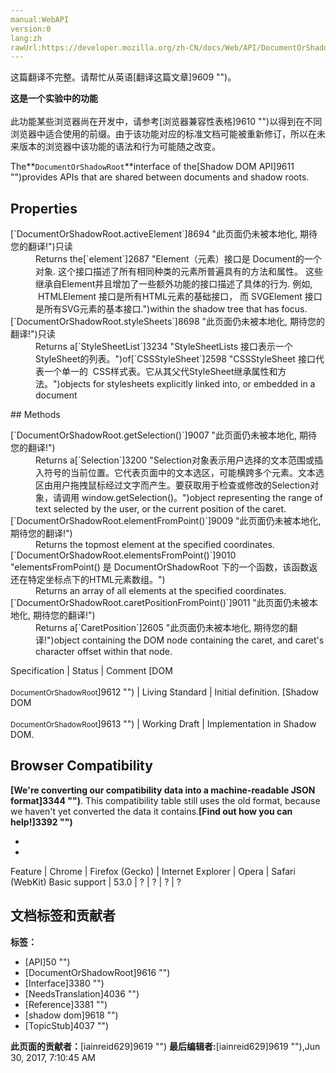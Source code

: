 ```yaml
---
manual:WebAPI
version:0
lang:zh
rawUrl:https://developer.mozilla.org/zh-CN/docs/Web/API/DocumentOrShadowRoot#Browser_compatibility
---
```




这篇翻译不完整。请帮忙从英语[翻译这篇文章]9609 "")。






**这是一个实验中的功能**<br></br>此功能某些浏览器尚在开发中，请参考[浏览器兼容性表格]9610 "")以得到在不同浏览器中适合使用的前缀。由于该功能对应的标准文档可能被重新修订，所以在未来版本的浏览器中该功能的语法和行为可能随之改变。




The**`DocumentOrShadowRoot`**interface of the[Shadow DOM API]9611 "")provides APIs that are shared between documents and shadow roots.


## Properties<a name="Properties"></a>
<dl><dt id=''>[`DocumentOrShadowRoot.activeElement`]8694 "此页面仍未被本地化, 期待您的翻译!")只读</dt><dd>Returns the[`element`]2687 "Element（元素）接口是 Document的一个对象. 这个接口描述了所有相同种类的元素所普遍具有的方法和属性。 这些继承自Element并且增加了一些额外功能的接口描述了具体的行为. 例如,  HTMLElement 接口是所有HTML元素的基础接口， 而 SVGElement 接口是所有SVG元素的基本接口.")within the shadow tree that has focus.</dd><dt id=''>[`DocumentOrShadowRoot.styleSheets`]8698 "此页面仍未被本地化, 期待您的翻译!")只读</dt><dd>Returns a[`StyleSheetList`]3234 "StyleSheetLists 接口表示一个StyleSheet的列表。")of[`CSSStyleSheet`]2598 "CSSStyleSheet 接口代表一个单一的  CSS样式表。它从其父代StyleSheet继承属性和方法。")objects for stylesheets explicitly linked into, or embedded in a document</dd></dl>
## Methods<a name="Methods"></a>
<dl><dt id=''>[`DocumentOrShadowRoot.getSelection()`]9007 "此页面仍未被本地化, 期待您的翻译!")</dt><dd>Returns a[`Selection`]3200 "Selection对象表示用户选择的文本范围或插入符号的当前位置。它代表页面中的文本选区，可能横跨多个元素。文本选区由用户拖拽鼠标经过文字而产生。要获取用于检查或修改的Selection对象，请调用 window.getSelection()。")object representing the range of text selected by the user, or the current position of the caret.</dd><dt id=''>[`DocumentOrShadowRoot.elementFromPoint()`]9009 "此页面仍未被本地化, 期待您的翻译!")</dt><dd>Returns the topmost element at the specified coordinates.</dd><dt id=''>[`DocumentOrShadowRoot.elementsFromPoint()`]9010 "elementsFromPoint() 是 DocumentOrShadowRoot 下的一个函数，该函数返还在特定坐标点下的HTML元素数组。")</dt><dd>Returns an array of all elements at the specified coordinates.</dd><dt id=''>[`DocumentOrShadowRoot.caretPositionFromPoint()`]9011 "此页面仍未被本地化, 期待您的翻译!")</dt><dd>Returns a[`CaretPosition`]2605 "此页面仍未被本地化, 期待您的翻译!")object containing the DOM node containing the caret, and caret&#39;s character offset within that node.</dd></dl>
Specification | Status | Comment 
[DOM<br></br><small>DocumentOrShadowRoot</small>]9612 "") | Living Standard | Initial definition. 
[Shadow DOM<br></br><small>DocumentOrShadowRoot</small>]9613 "") | Working Draft | Implementation in Shadow DOM. 


## Browser Compatibility<a name="Browser_Compatibility"></a>


**[We&#39;re converting our compatibility data into a machine-readable JSON format]3344 "")**. This compatibility table still uses the old format, because we haven&#39;t yet converted the data it contains.**[Find out how you can help!]3392 "")**


* 
* 

Feature | Chrome | Firefox (Gecko) | Internet Explorer | Opera | Safari (WebKit) 
Basic support | 53.0 | ? | ? | ? | ? 







## 文档标签和贡献者
**标签：**
* [API]50 "")
* [DocumentOrShadowRoot]9616 "")
* [Interface]3380 "")
* [NeedsTranslation]4036 "")
* [Reference]3381 "")
* [shadow dom]9618 "")
* [TopicStub]4037 "")

**此页面的贡献者：**[iainreid629]9619 "")
**最后编辑者:**[iainreid629]9619 ""),<time>Jun 30, 2017, 7:10:45 AM</time>


